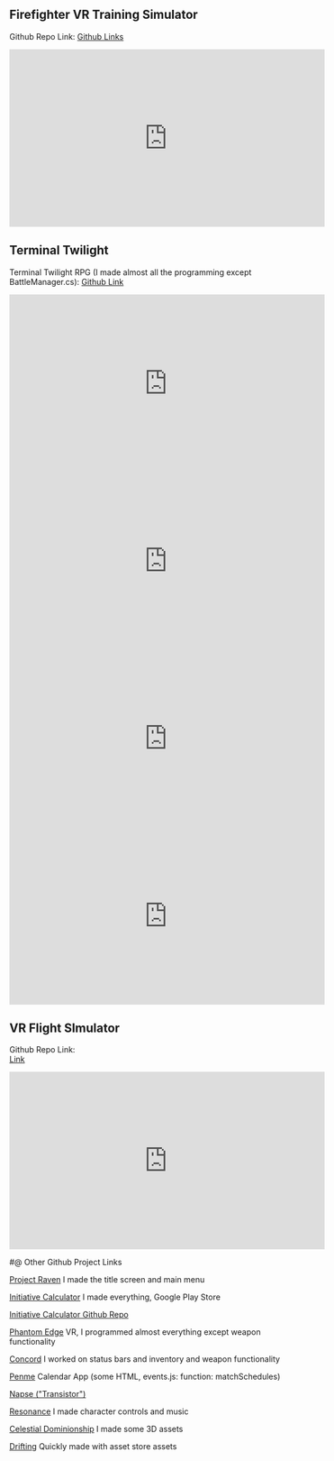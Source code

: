



## Firefighter VR Training Simulator

Github Repo Link:
[Github Links](https://github.com/leomuteki/FireFighterProject)

<iframe width="560" height="315" src="https://www.youtube.com/embed/8M6PUIhqt1A?rel=0" frameborder="0" allow="autoplay; encrypted-media" allowfullscreen></iframe>

## Terminal Twilight

Terminal Twilight RPG (I made almost all the programming except BattleManager.cs):
[Github Link](https://github.com/ychen133/TerminalTwilightRPG)

<iframe width="560" height="315" src="https://www.youtube.com/embed/ohD7x9njU5o?rel=0" frameborder="0" allow="autoplay; encrypted-media" allowfullscreen></iframe>


<iframe width="560" height="315" src="https://www.youtube.com/embed/crWek3emTJo?rel=0" frameborder="0" allow="autoplay; encrypted-media" allowfullscreen></iframe>


<iframe width="560" height="315" src="https://www.youtube.com/embed/fLvvaEobx6E" frameborder="0" allow="autoplay; encrypted-media" allowfullscreen></iframe>


<iframe width="560" height="315" src="https://www.youtube.com/embed/CDCUsU4UDZQ" frameborder="0" allow="autoplay; encrypted-media" allowfullscreen></iframe>

## VR Flight SImulator

Github Repo Link:  
[Link](https://github.com/leomuteki/VR_Flight_Simulator)  

<iframe width="560" height="315" src="https://www.youtube.com/embed/oDDGeAB69bk" frameborder="0" allow="autoplay; encrypted-media" allowfullscreen></iframe>

#@ Other Github Project Links

[Project Raven](https://github.com/nadnbuds/Raven)
I made the title screen and main menu

[Initiative Calculator](https://play.google.com/store/apps/details?id=com.Company.InitiativeCalculator)
I made everything, Google Play Store

[Initiative Calculator Github Repo](https://github.com/leomuteki/Initiative)

[Phantom Edge](https://github.com/RBoshae/PhantomEdge)
VR, I programmed almost everything except weapon functionality

[Concord](https://github.com/dzhan008/Concord)
I worked on status bars and inventory and weapon functionality

[Penme](https://github.com/hdoan002/PenMe)
Calendar App (some HTML, events.js: function: matchSchedules)

[Napse ("Transistor")](https://github.com/nadnbuds/Transistor)

[Resonance](https://github.com/jhsie007/Resonance)
I made character controls and music

[Celestial Dominionship](https://github.com/MiaoXiao/Celestial-Dominionship)
I made some 3D assets

[Drifting](https://github.com/leomuteki)
Quickly made with asset store assets
